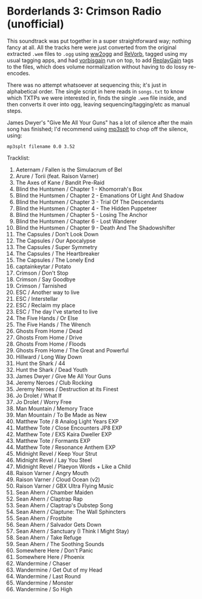 Borderlands 3: Crimson Radio (unofficial)
=========================================

This soundtrack was put together in a super straightforward way; nothing
fancy at all.  All the tracks here were just converted from the original
extracted `.wem` files to `.ogg` using [ww2ogg](https://github.com/hcs64/ww2ogg)
and [ReVorb](https://github.com/ItsBranK/ReVorb), tagged using my usual
tagging apps, and had [vorbisgain](https://sjeng.org/vorbisgain.html)
run on top, to add [ReplayGain](https://en.wikipedia.org/wiki/ReplayGain)
tags to the files, which does volume normalization without having to do
lossy re-encodes.

There was no attempt whatsoever at sequencing this; it's just in alphabetical
order.  The single script in here reads in `songs.txt` to know which TXTPs
we were interested in, finds the single `.wem` file inside, and then converts
it over into ogg, leaving sequencing/tagging/etc as manual steps.

James Dwyer's "Give Me All Your Guns" has a lot of silence after the main song
has finished; I'd recommend using [mp3splt](http://mp3splt.sourceforge.net/mp3splt_page/home.php)
to chop off the silence, using:

    mp3splt filename 0.0 3.52

Tracklist:

1. Aeternam / Fallen is the Simulacrum of Bel
2. Arure / Torii (feat. Raison Varner)
3. The Axes of Kane / Bandit Pre-Raid
4. Blind the Huntsmen / Chapter 1 - Khomorrah's Box
5. Blind the Huntsmen / Chapter 2 - Emanations Of Light And Shadow
6. Blind the Huntsmen / Chapter 3 - Trial Of The Descendants
7. Blind the Huntsmen / Chapter 4 - The Hidden Puppeteer
8. Blind the Huntsmen / Chapter 5 - Losing The Anchor
9. Blind the Huntsmen / Chapter 6 - Lost Wanderer
10. Blind the Huntsmen / Chapter 9 - Death And The Shadowshifter
11. The Capsules / Don't Look Down
12. The Capsules / Our Apocalypse
13. The Capsules / Super Symmetry
14. The Capsules / The Heartbreaker
15. The Capsules / The Lonely End
16. captainkeytar / Potato
17. Crimson / Don't Stop
18. Crimson / Say Goodbye
19. Crimson / Tarnished
20. ESC / Another way to live
21. ESC / Interstellar
22. ESC / Reclaim my place
23. ESC / The day I've started to live
24. The Five Hands / Or Else
25. The Five Hands / The Wrench
26. Ghosts From Home / Dead
27. Ghosts From Home / Drive
28. Ghosts From Home / Floods
29. Ghosts From Home / The Great and Powerful
30. Hillward / Long Way Down
31. Hunt the Shark / 44
32. Hunt the Shark / Dead Youth
33. James Dwyer / Give Me All Your Guns
34. Jeremy Neroes / Club Rocking
35. Jeremy Neroes / Destruction at its Finest
36. Jo Drolet / What If
37. Jo Drolet / Worry Free
38. Man Mountain / Memory Trace
39. Man Mountain / To Be Made as New
40. Matthew Tote / 8 Analog Light Years EXP
41. Matthew Tote / Close Encounters JP8 EXP
42. Matthew Tote / EXS Kaira Dweller EXP
43. Matthew Tote / Formants EXP
44. Matthew Tote / Resonance Anthem EXP
45. Midnight Revel / Keep Your Strut
46. Midnight Revel / Lay You Steel
47. Midnight Revel / Plaeyon Words + Like a Child
48. Raison Varner / Angry Mouth
49. Raison Varner / Cloud Ocean (v2)
50. Raison Varner / GBX Ultra Flying Music
51. Sean Ahern / Chamber Maiden
52. Sean Ahern / Claptrap Rap
53. Sean Ahern / Claptrap's Dubstep Song
54. Sean Ahern / Claptune: The Wall Sphincters
55. Sean Ahern / Frostbite
56. Sean Ahern / Salvador Gets Down
57. Sean Ahern / Sanctuary (I Think I Might Stay)
58. Sean Ahern / Take Refuge
59. Sean Ahern / The Soothing Sounds
60. Somewhere Here / Don't Panic
61. Somewhere Here / Phoenix
62. Wandermine / Chaser
63. Wandermine / Get Out of my Head
64. Wandermine / Last Round
65. Wandermine / Monster
66. Wandermine / So High

